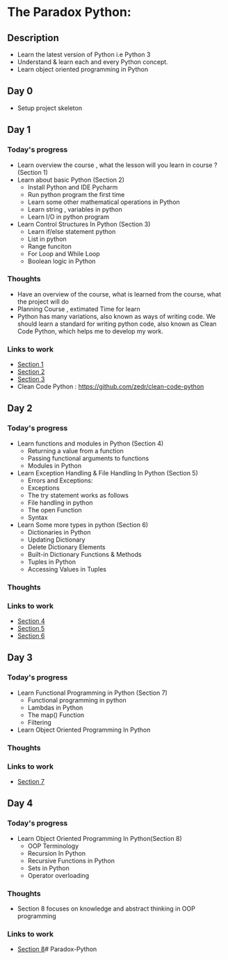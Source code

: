# The Paradox Python:

## Description
- Learn the latest version of Python i.e Python 3
- Understand & learn each and every Python concept.
- Learn object oriented programming in Python

## Day 0
* Setup project skeleton
## Day 1
### Today's progress
- Learn overview the course , what the lesson will you learn in course ? (Section 1)
- Learn about basic Python (Section 2)
    - Install Python and IDE Pycharm
    - Run python program the first time
    - Learn some other mathematical operations
    in Python
    - Learn string , variables in python
    - Learn I/O in python program
- Learn Control Structures In Python (Section 3)
    - Learn if/else statement python
    - List in python
    - Range funciton
    - For Loop and While Loop
    - Boolean logic in Python
### Thoughts
- Have an overview of the course, what is learned from the course, what the project will do
- Planning Course , extimated Time for learn
- Python has many variations, also known as ways of writing code. We should learn a standard for writing python code, also known as Clean Code Python, which helps me to develop my work.
### Links to work
- [Section 1](section-01-introduction-the-course/README.md)
- [Section 2](section-02-basic-python-concepts/README.md)
- [Section 3](section-03-control-structures-in-python/README.md)
- Clean Code Python : https://github.com/zedr/clean-code-python
## Day 2
### Today's progress
- Learn functions and modules in Python (Section 4)
    - Returning a value from a function
    - Passing functional arguments to functions
    - Modules in Python
- Learn Exception Handling & File Handling In Python (Section 5)
    -  Errors and Exceptions:
    -  Exceptions
    - The try statement works as follows
    - File handling in python
    - The open Function
    - Syntax
- Learn Some more types in python (Section 6)
    - Dictionaries in Python
    - Updating Dictionary
    - Delete Dictionary Elements
    - Built-in Dictionary Functions & Methods
    - Tuples in Python
    - Accessing Values in Tuples
### Thoughts
### Links to work
- [Section 4](section-04-functions-and-modules-in-python/README.md)
- [Section 5](section-05-exception-handling-&-file-handling-in-python/README.md)
- [Section 6](section-06-some-more-types-in-python/README.md)
## Day 3
### Today's progress
- Learn Functional Programming in Python (Section 7)
    - Functional programming in python
    - Lambdas in Python
    - The map() Function
    - Filtering
- Learn Object Oriented Programming In Python
### Thoughts
### Links to work
- [Section 7](section-07-functional-programming-in-python/README.md)
## Day 4
### Today's progress
- Learn Object Oriented Programming In Python(Section 8)
    - OOP Terminology
    - Recursion In Python
    - Recursive Functions in Python
    - Sets in Python
    - Operator overloading
### Thoughts
- Section 8 focuses on knowledge and abstract thinking in OOP programming
### Links to work
- [Section 8](section-08-object-oriented-programming-in-python/README.md)# Paradox-Python
